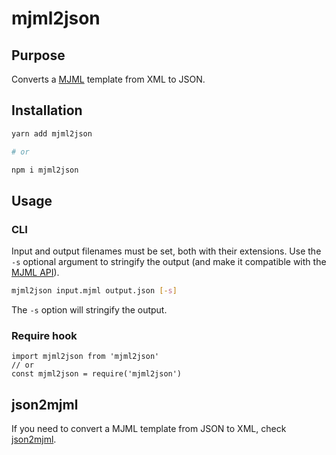 # mjml2json

## Purpose

Converts a [MJML](https://github.com/mjmlio/mjml) template from XML to JSON.

## Installation

```bash
yarn add mjml2json

# or

npm i mjml2json
```

## Usage

### CLI

Input and output filenames must be set, both with their extensions. Use the `-s` optional argument to stringify the output (and make it compatible with the [MJML API](https://mjml.io/api)).

```bash
mjml2json input.mjml output.json [-s]
```

The `-s` option will stringify the output.

### Require hook

```
import mjml2json from 'mjml2json'
// or
const mjml2json = require('mjml2json')
```

## json2mjml

If you need to convert a MJML template from JSON to XML, check [json2mjml](https://github.com/ngarnier/json2mjml).
